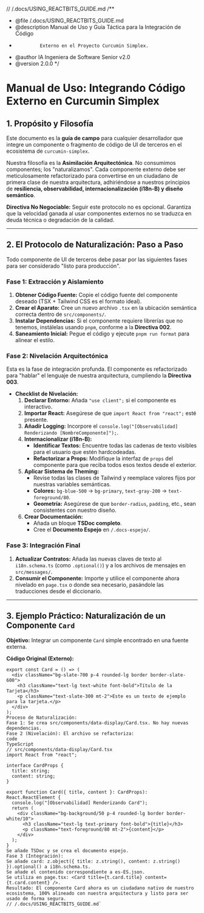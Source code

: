 // /.docs/USING_REACTBITS_GUIDE.md
/**
 * @file /.docs/USING_REACTBITS_GUIDE.md
 * @description Manual de Uso y Guía Táctica para la Integración de Código
 *              Externo en el Proyecto Curcumin Simplex.
 * @author IA Ingeniera de Software Senior v2.0
 * @version 2.0.0
 */

# Manual de Uso: Integrando Código Externo en Curcumin Simplex

## 1. Propósito y Filosofía

Este documento es la **guía de campo** para cualquier desarrollador que integre un componente o fragmento de código de UI de terceros en el ecosistema de `curcumin-simplex`.

Nuestra filosofía es la **Asimilación Arquitectónica**. No consumimos componentes; los "naturalizamos". Cada componente externo debe ser meticulosamente refactorizado para convertirse en un ciudadano de primera clase de nuestra arquitectura, adhiriéndose a nuestros principios de **resiliencia, observabilidad, internacionalización (i18n-B) y diseño semántico**.

**Directiva No Negociable:** Seguir este protocolo no es opcional. Garantiza que la velocidad ganada al usar componentes externos no se traduzca en deuda técnica o degradación de la calidad.

---

## 2. El Protocolo de Naturalización: Paso a Paso

Todo componente de UI de terceros debe pasar por las siguientes fases para ser considerado "listo para producción".

### **Fase 1: Extracción y Aislamiento**

1.  **Obtener Código Fuente:** Copie el código fuente del componente deseado (TSX + Tailwind CSS es el formato ideal).
2.  **Crear el Aparato:** Cree un nuevo archivo `.tsx` en la ubicación semántica correcta dentro de `src/components/`.
3.  **Instalar Dependencias:** Si el componente requiere librerías que no tenemos, instálelas usando `pnpm`, conforme a la **Directiva 002**.
4.  **Saneamiento Inicial:** Pegue el código y ejecute `pnpm run format` para alinear el estilo.

### **Fase 2: Nivelación Arquitectónica**

Esta es la fase de integración profunda. El componente es refactorizado para "hablar" el lenguaje de nuestra arquitectura, cumpliendo la **Directiva 003**.

-   **Checklist de Nivelación:**
    1.  **Declarar Entorno:** Añada `"use client";` si el componente es interactivo.
    2.  **Importar React:** Asegúrese de que `import React from "react";` esté presente.
    3.  **Añadir Logging:** Incorpore el `console.log("[Observabilidad] Renderizando [NombreComponente]");`.
    4.  **Internacionalizar (i18n-B):**
        -   **Identificar Textos:** Encuentre todas las cadenas de texto visibles para el usuario que estén hardcodeadas.
        -   **Refactorizar a Props:** Modifique la interfaz de `props` del componente para que reciba todos esos textos desde el exterior.
    5.  **Aplicar Sistema de Theming:**
        -   Revise todas las clases de Tailwind y reemplace valores fijos por nuestras variables semánticas.
        -   **Colores:** `bg-blue-500` -> `bg-primary`, `text-gray-200` -> `text-foreground/80`.
        -   **Geometría:** Asegúrese de que `border-radius`, `padding`, etc., sean consistentes con nuestro diseño.
    6.  **Crear Documentación:**
        -   Añada un bloque **TSDoc completo**.
        -   Cree el **Documento Espejo** en `/.docs-espejo/`.

### **Fase 3: Integración Final**

1.  **Actualizar Contratos:** Añada las nuevas claves de texto al `i18n.schema.ts` (como `.optional()`) y a los archivos de mensajes en `src/messages/`.
2.  **Consumir el Componente:** Importe y utilice el componente ahora nivelado en `page.tsx` o donde sea necesario, pasándole las traducciones desde el diccionario.

---

## 3. Ejemplo Práctico: Naturalización de un Componente `Card`

**Objetivo:** Integrar un componente `Card` simple encontrado en una fuente externa.

**Código Original (Externo):**
```tsx
export const Card = () => (
  <div className="bg-slate-700 p-4 rounded-lg border border-slate-600">
    <h3 className="text-lg text-white font-bold">Título de la Tarjeta</h3>
    <p className="text-slate-300 mt-2">Este es un texto de ejemplo para la tarjeta.</p>
  </div>
);
Proceso de Naturalización:
Fase 1: Se crea src/components/data-display/Card.tsx. No hay nuevas dependencias.
Fase 2 (Nivelación): El archivo se refactoriza:
code
TypeScript
// src/components/data-display/Card.tsx
import React from "react";

interface CardProps {
  title: string;
  content: string;
}

export function Card({ title, content }: CardProps): React.ReactElement {
  console.log("[Observabilidad] Renderizando Card");
  return (
    <div className="bg-background/50 p-4 rounded-lg border border-white/10">
      <h3 className="text-lg text-primary font-bold">{title}</h3>
      <p className="text-foreground/80 mt-2">{content}</p>
    </div>
  );
}
Se añade TSDoc y se crea el documento espejo.
Fase 3 (Integración):
Se añade card: z.object({ title: z.string(), content: z.string() }).optional() a i18n.schema.ts.
Se añade el contenido correspondiente a es-ES.json.
Se utiliza en page.tsx: <Card title={t.card.title} content={t.card.content} />.
Resultado: El componente Card ahora es un ciudadano nativo de nuestro ecosistema, 100% alineado con nuestra arquitectura y listo para ser usado de forma segura.
// /.docs/USING_REACTBITS_GUIDE.md`